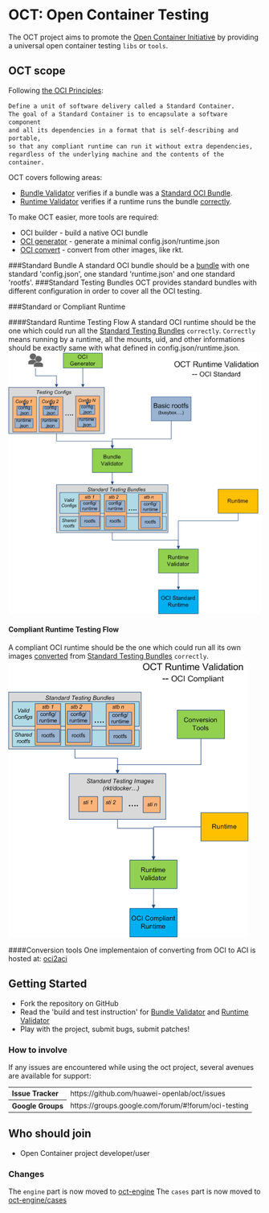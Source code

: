 # OCT: Open Container Testing

The OCT project aims to promote the [Open Container Initiative](http://www.opencontainers.org/) by providing a universal open container testing `libs` or `tools`.

## OCT scope
Following [the OCI Principles](https://github.com/opencontainers/specs): 
```
Define a unit of software delivery called a Standard Container. 
The goal of a Standard Container is to encapsulate a software component 
and all its dependencies in a format that is self-describing and portable, 
so that any compliant runtime can run it without extra dependencies, 
regardless of the underlying machine and the contents of the container.
```

OCT covers following areas:
- [Bundle Validator](tools/bundleValidator/README.md) verifies if a bundle was a [Standard OCI Bundle](#standard-bundle).
- [Runtime Validator](tools/runtimeValidator/README.md) verifies if a runtime runs the bundle [correctly](#standard-or-compliant-runtime).

To make OCT easier, more tools are required:
- OCI builder - build a native OCI bundle
- [OCI generator](tools/bundleValidator/README.md) - generate a minimal config.json/runtime.json
- [OCI convert](tools/ociConvert) - convert from other images, like rkt.


###Standard Bundle
A standard OCI bundle should be a [bundle](https://github.com/opencontainers/specs/blob/master/bundle.md) with one standard 'config.json', one standard 'runtime.json' and one standard 'rootfs'.
###Standard Testing Bundles
OCT provides standard bundles with different configuration in order to cover all the OCI testing.

###Standard or Compliant Runtime

####Standard Runtime Testing Flow
A standard OCI runtime should be the one which could run all the [Standard Testing Bundles](#standard-testing-bundles) `correctly`.
`Correctly` means running by a runtime, all the mounts, uid, and other informations should be exactly same with what defined in config.json/runtime.json.
![Standard Runtime](docs/static/runtime-validation-oci-standard.png "Standard Runtime")

#### Compliant Runtime Testing Flow
A compliant OCI runtime should be the one which could run all its own images [converted](#conversion-tools) from [Standard Testing Bundles](#standard-testing-bundles) `correctly`.
![Compliant Runtime](docs/static/runtime-validation-oci-compliant.png "Compliant Runtime")


####Conversion tools
One implementaion of converting from OCI to ACI is hosted at: [oci2aci](https://github.com/huawei-openlab/oci2aci)

## Getting Started

- Fork the repository on GitHub
- Read the 'build and test instruction' for [Bundle Validator](tools/bundleValidator/README.md) and [Runtime Validator](tools/runtimeValidator/README.md)
- Play with the project, submit bugs, submit patches!

### How to involve
If any issues are encountered while using the oct project, several avenues are available for support:
<table>
<tr>
	<th align="left">
	Issue Tracker
	</th>
	<td>
	https://github.com/huawei-openlab/oct/issues
	</td>
</tr>
<tr>
	<th align="left">
	Google Groups
	</th>
	<td>
	https://groups.google.com/forum/#!forum/oci-testing
	</td>
</tr>
</table>


## Who should join
- Open Container project developer/user

### Changes
The `engine` part is now moved to [oct-engine](https://github.com/huawei-openlab/oct-engine)
The `cases` part is now moved to [oct-engine/cases](https://github.com/huawei-openlab/oct-engine/cases)
